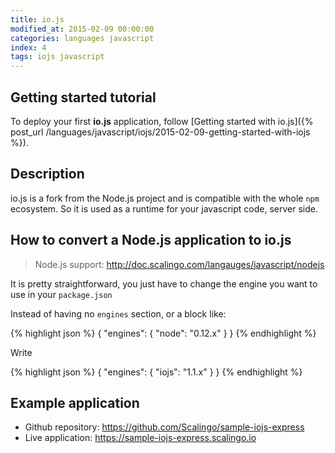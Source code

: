 ```yaml
---
title: io.js
modified_at: 2015-02-09 00:00:00
categories: languages javascript
index: 4
tags: iojs javascript
---
```


## Getting started tutorial

To deploy your first __io.js__ application, follow [Getting started with io.js]({% post_url /languages/javascript/iojs/2015-02-09-getting-started-with-iojs %}).

## Description

io.js is a fork from the Node.js project and is compatible with
the whole `npm` ecosystem. So it is used as a runtime for your
javascript code, server side.

## How to convert a Node.js application to io.js

> Node.js support: http://doc.scalingo.com/langauges/javascript/nodejs

It is pretty straightforward, you just have to change the engine
you want to use in your `package.json`

Instead of having no `engines` section, or a block like:

{% highlight json %}
{
  "engines": {
    "node": "0.12.x"
  }
}
{% endhighlight %}

Write 

{% highlight json %}
{
  "engines": {
    "iojs": "1.1.x"
  }
}
{% endhighlight %}

## Example application

* Github repository: https://github.com/Scalingo/sample-iojs-express
* Live application:  https://sample-iojs-express.scalingo.io
